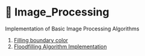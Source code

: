 # :memo: Image_Processing

Implementation of Basic Image Processing Algorithms

1. [Filling boundary color](https://github.com/ksh168/Image_Processing/blob/master/Line_Color_Change.ipynb)
2. [Floodfilling Algorithm Implementation](https://github.com/ksh168/Image_Processing/blob/master/FloodFill.ipynb)
